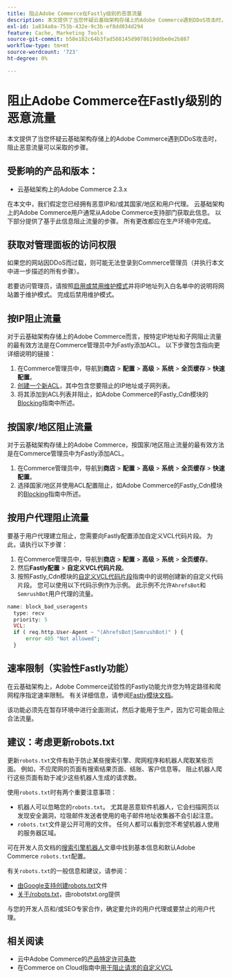 ```yaml
---
title: 阻止Adobe Commerce在Fastly级别的恶意流量
description: 本文提供了当您怀疑云基础架构存储上的Adobe Commerce遇到DDoS攻击时，阻止恶意流量可以采取的步骤。
exl-id: 1a834a0a-753b-432e-9c3b-ef8dd034d294
feature: Cache, Marketing Tools
source-git-commit: b58e182c64b3fad508145d9078619ddbe0e2b887
workflow-type: tm+mt
source-wordcount: '723'
ht-degree: 0%

---
```


# 阻止Adobe Commerce在Fastly级别的恶意流量

本文提供了当您怀疑云基础架构存储上的Adobe Commerce遇到DDoS攻击时，阻止恶意流量可以采取的步骤。

## 受影响的产品和版本：

* 云基础架构上的Adobe Commerce 2.3.x

在本文中，我们假定您已经拥有恶意IP和/或其国家/地区和用户代理。 云基础架构上的Adobe Commerce用户通常从Adobe Commerce支持部门获取此信息。 以下部分提供了基于此信息阻止流量的步骤。 所有更改都应在生产环境中完成。

## 获取对管理面板的访问权限

如果您的网站因DDoS而过载，则可能无法登录到Commerce管理员（并执行本文中进一步描述的所有步骤）。

若要访问管理员，请按照[启用或禁用维护模式](https://experienceleague.adobe.com/zh-hans/docs/commerce-operations/installation-guide/tutorials/maintenance-mode)并将IP地址列入白名单中的说明将网站置于维护模式。 完成后禁用维护模式。

## 按IP阻止流量

对于云基础架构存储上的Adobe Commerce而言，按特定IP地址和子网阻止流量的最有效方法是在Commerce管理员中为Fastly添加ACL。 以下步骤包含指向更详细说明的链接：

1. 在Commerce管理员中，导航到&#x200B;**商店** > **配置** > **高级** > **系统** > **全页缓存** > **快速配置**。
1. [创建一个新ACL](https://github.com/fastly/fastly-magento2/blob/master/Documentation/Guides/ACL.md)，其中包含您要阻止的IP地址或子网列表。
1. 将其添加到ACL列表并阻止，如Adobe Commerce的Fastly\_Cdn模块的[Blocking](https://github.com/fastly/fastly-magento2/blob/master/Documentation/Guides/BLOCKING.md)指南中所述。

## 按国家/地区阻止流量

对于云基础架构存储上的Adobe Commerce，按国家/地区阻止流量的最有效方法是在Commerce管理员中为Fastly添加ACL。

1. 在Commerce管理员中，导航到&#x200B;**商店** > **配置** > **高级** > **系统** > **全页缓存** > **快速配置**。
1. 选择国家/地区并使用ACL配置阻止，如Adobe Commerce的Fastly\_Cdn模块的[Blocking](https://github.com/fastly/fastly-magento2/blob/master/Documentation/Guides/BLOCKING.md)指南中所述。

## 按用户代理阻止流量

要基于用户代理建立阻止，您需要向Fastly配置添加自定义VCL代码片段。 为此，请执行以下步骤：

1. 在Commerce管理员中，导航到&#x200B;**商店** > **配置** > **高级** > **系统** > **全页缓存**。
1. 然后&#x200B;**Fastly配置** > **自定义VCL代码片段**。
1. 按照Fastly\_Cdn模块的[自定义VCL代码片段](https://github.com/fastly/fastly-magento2/blob/master/Documentation/Guides/CUSTOM-VCL-SNIPPETS.md)指南中的说明创建新的自定义代码片段。 您可以使用以下代码示例作为示例。 此示例不允许`AhrefsBot`和`SemrushBot`用户代理的流量。

```php
name: block_bad_useragents
  type: recv
  priority: 5
  VCL:
  if ( req.http.User-Agent ~ "(AhrefsBot|SemrushBot)" ) {
      error 405 "Not allowed";
  }
```

## 速率限制（实验性Fastly功能）

在云基础架构上，Adobe Commerce试验性的Fastly功能允许您为特定路径和爬网程序指定速率限制。 有关详细信息，请参阅[Fastly模块文档](https://github.com/fastly/fastly-magento2/blob/master/Documentation/Guides/RATE-LIMITING.md)。

该功能必须先在暂存环境中进行全面测试，然后才能用于生产，因为它可能会阻止合法流量。

## 建议：考虑更新robots.txt

更新`robots.txt`文件有助于防止某些搜索引擎、爬网程序和机器人爬取某些页面。 例如，不应爬网的页面有搜索结果页面、结账、客户信息等。 阻止机器人爬行这些页面有助于减少这些机器人生成的请求数。

使用`robots.txt`时有两个重要注意事项：

* 机器人可以忽略您的`robots.txt`。 尤其是恶意软件机器人，它会扫描网页以发现安全漏洞，垃圾邮件发送者使用的电子邮件地址收集器不会引起注意。
* `robots.txt`文件是公开可用的文件。 任何人都可以看到您不希望机器人使用的服务器区域。

可在开发人员文档的[搜索引擎机器人](https://experienceleague.adobe.com/zh-hans/docs/commerce-admin/marketing/seo/seo-overview#search-engine-robots)文章中找到基本信息和默认Adobe Commerce `robots.txt`配置。

有关`robots.txt`的一般信息和建议，请参阅：

* [由Google支持创建robots.txt](https://developers.google.com/search/docs/advanced/robots/create-robots-txt)文件
* [关于/robots.txt](https://www.robotstxt.org/robotstxt.html)，由robotstxt.org提供

与您的开发人员和/或SEO专家合作，确定要允许的用户代理或要禁止的用户代理。

## 相关阅读

* 云中Adobe Commerce的[产品特定许可条款](https://www.adobe.com/content/dam/cc/en/legal/terms/enterprise/pdfs/PSLT-AdobeCommerceCloud-WW-2023v1.pdf)
* 在Commerce on Cloud指南中[用于阻止请求的自定义VCL](https://experienceleague.adobe.com/zh-hans/docs/commerce-on-cloud/user-guide/cdn/custom-vcl-snippets/fastly-vcl-blocking)
